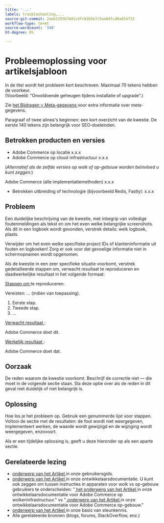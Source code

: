 ```yaml
---
title: '...'
labels: troubleshooting,...
source-git-commit: 2aeb2355b74d1cdfc62b5e7c5aa04fcd0a654733
workflow-type: tm+mt
source-wordcount: '340'
ht-degree: 0%

---
```



# Probleemoplossing voor artikelsjabloon

In de titel wordt het probleem kort beschreven. Maximaal 70 tekens hebben de voorkeur.<br/>
(Voorbeeld: &quot;Onvoldoende geheugen tijdens installatie of upgrade&quot;.)

Zie [ het Bijdragen > Meta-gegevens ](../../CONTRIBUTING.md#metadata) voor extra informatie over meta-gegevens.

Paragraaf of twee alinea&#39;s beginnen: een kort overzicht van de kwestie. De eerste 140 tekens zijn belangrijk voor SEO-doeleinden.

## Betrokken producten en versies

* Adobe Commerce op locatie x.x.x
* Adobe Commerce op cloud-infrastructuur x.x.x

(*Alternatief als de zelfde versies op wolk of op-gebouw worden beïnvloed u kunt zeggen:*)

Adobe Commerce (alle implementatiemethoden) x.x.x

* Betrokken uitbreiding of technologie (bijvoorbeeld Redis, Fastly): x.x.x

## Probleem

Een duidelijke beschrijving van de kwestie, met inbegrip van volledige foutenmeldingen als tekst en om het even welke belangrijke screenshots.
Als dit in een logboek wordt gevonden, verstrek details: welk logboek, plaats.

Verwijder om het even welke specifieke project IDs of klanteninformatie uit fouten en logboeken! Zorg er ook voor dat gevoelige informatie niet in schermopnamen wordt opgenomen.

Als de kwestie in een zeer specifieke situatie voorkomt, verstrek gedetailleerde stappen om, verwacht resultaat te reproduceren en daadwerkelijke resultaat in het volgende formaat:

<u> Stappen om </u> te reproduceren:

Vereisten: ... (indien van toepassing).

1. Eerste stap.
1. Tweede stap.
1. ...

<u> Verwacht resultaat </u>:

Adobe Commerce doet dit.

<u> Werkelijk resultaat </u>:

Adobe Commerce doet dat.

## Oorzaak

De reden waarom de kwestie voorkomt. Beschrijf de correctie niet — die moet in de volgende sectie staan. Sla deze optie over als de reden in dit geval niet duidelijk of niet belangrijk is.

## Oplossing

Hoe los je het probleem op. Gebruik een genummerde lijst voor stappen.
Voltooi de sectie met de resultaten: de fout wordt niet weergegeven, implementeert werken, de waarde wordt gewijzigd en de wijziging wordt weergegeven, enzovoort.

Als er een tijdelijke oplossing is, geeft u deze hieronder op als een aparte sectie.

## Gerelateerde lezing

* [ onderwerp van het Artikel ](https://experienceleague.adobe.com/en/docs/commerce-admin/user-guides/home) in onze gebruikersgids.
* [ onderwerp van het Artikel ](https://developer.adobe.com/commerce/docs/) in onze ontwikkelaarsdocumentatie. U kunt ook zeggen om tussen instructies in apparaten voor wolk vs op-gebouw gebruikers te onderscheiden: &quot;[ het onderwerp van het Artikel ](https://developer.adobe.com/commerce/docs/) in onze ontwikkelaarsdocumentatie voor Adobe Commerce op wolkeninfrastructuur.&quot; vs &quot;[ onderwerp van het Artikel ](https://developer.adobe.com/commerce/docs/) in onze ontwikkelaarsdocumentatie voor Adobe Commerce op-gebouw.&quot;
* [ onderwerp van het Artikel ](https://support.magento.com/hc/en-us) in onze basis van steunkennis.
* Alle gerelateerde bronnen (blogs, forums, StackOverflow, enz.)
